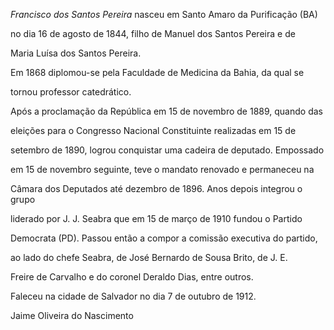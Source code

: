 

*Francisco dos Santos Pereira* nasceu em Santo Amaro da Purificação (BA)

no dia 16 de agosto de 1844, filho de Manuel dos Santos Pereira e de

Maria Luísa dos Santos Pereira.



Em 1868 diplomou-se pela Faculdade de Medicina da Bahia, da qual se

tornou professor catedrático.



Após a proclamação da República em 15 de novembro de 1889, quando das

eleições para o Congresso Nacional Constituinte realizadas em 15 de

setembro de 1890, logrou conquistar uma cadeira de deputado. Empossado

em 15 de novembro seguinte, teve o mandato renovado e permaneceu na

Câmara dos Deputados até dezembro de 1896. Anos depois integrou o grupo

liderado por J. J. Seabra que em 15 de março de 1910 fundou o Partido

Democrata (PD). Passou então a compor a comissão executiva do partido,

ao lado do chefe Seabra, de José Bernardo de Sousa Brito, de J. E.

Freire de Carvalho e do coronel Deraldo Dias, entre outros.



Faleceu na cidade de Salvador no dia 7 de outubro de 1912.



Jaime Oliveira do Nascimento



